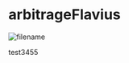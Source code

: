 # arbitrageFlavius
![filename](https://user-images.githubusercontent.com/83061705/225855876-3398138d-921c-41f6-a433-356034400617.png)

test3455